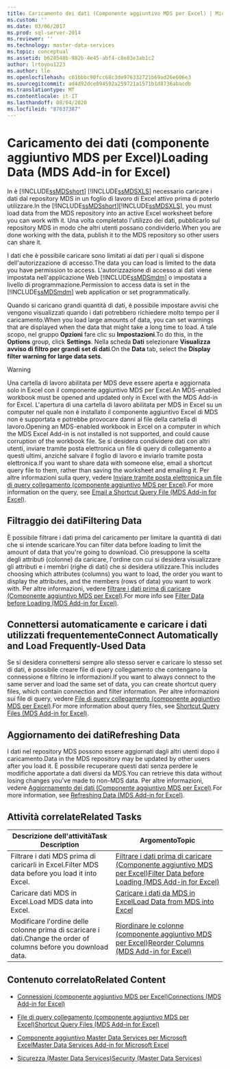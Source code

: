 ```yaml
---
title: Caricamento dei dati (Componente aggiuntivo MDS per Excel) | Microsoft Docs
ms.custom: ''
ms.date: 03/06/2017
ms.prod: sql-server-2014
ms.reviewer: ''
ms.technology: master-data-services
ms.topic: conceptual
ms.assetid: b628548b-982b-4e45-abf4-c8e83e3ab1c2
author: lrtoyou1223
ms.author: lle
ms.openlocfilehash: c01bbbc90fcc68c3de976332721b69ad26e606e3
ms.sourcegitcommit: ad4d92dce894592a259721a1571b1d8736abacdb
ms.translationtype: MT
ms.contentlocale: it-IT
ms.lasthandoff: 08/04/2020
ms.locfileid: "87637387"
---
```

# <a name="loading-data-mds-add-in-for-excel"></a><span data-ttu-id="f4fb8-102">Caricamento dei dati (componente aggiuntivo MDS per Excel)</span><span class="sxs-lookup"><span data-stu-id="f4fb8-102">Loading Data (MDS Add-in for Excel)</span></span>
  <span data-ttu-id="f4fb8-103">In è [!INCLUDE[ssMDSshort](../../includes/ssmdsshort-md.md)] [!INCLUDE[ssMDSXLS](../../includes/ssmdsxls-md.md)] necessario caricare i dati dal repository MDS in un foglio di lavoro di Excel attivo prima di poterlo utilizzare.</span><span class="sxs-lookup"><span data-stu-id="f4fb8-103">In the [!INCLUDE[ssMDSshort](../../includes/ssmdsshort-md.md)][!INCLUDE[ssMDSXLS](../../includes/ssmdsxls-md.md)], you must load data from the MDS repository into an active Excel worksheet before you can work with it.</span></span> <span data-ttu-id="f4fb8-104">Una volta completato l'utilizzo dei dati, pubblicarlo sul repository MDS in modo che altri utenti possano condividerlo.</span><span class="sxs-lookup"><span data-stu-id="f4fb8-104">When you are done working with the data, publish it to the MDS repository so other users can share it.</span></span>  
  
 <span data-ttu-id="f4fb8-105">I dati che è possibile caricare sono limitati ai dati per i quali si dispone dell'autorizzazione di accesso.</span><span class="sxs-lookup"><span data-stu-id="f4fb8-105">The data you can load is limited to the data you have permission to access.</span></span> <span data-ttu-id="f4fb8-106">L'autorizzazione di accesso ai dati viene impostata nell'applicazione Web [!INCLUDE[ssMDSmdm](../../includes/ssmdsmdm-md.md)] o impostata a livello di programmazione.</span><span class="sxs-lookup"><span data-stu-id="f4fb8-106">Permission to access data is set in the [!INCLUDE[ssMDSmdm](../../includes/ssmdsmdm-md.md)] web application or set programmatically.</span></span>  
  
 <span data-ttu-id="f4fb8-107">Quando si caricano grandi quantità di dati, è possibile impostare avvisi che vengono visualizzati quando i dati potrebbero richiedere molto tempo per il caricamento.</span><span class="sxs-lookup"><span data-stu-id="f4fb8-107">When you load large amounts of data, you can set warnings that are displayed when the data that might take a long time to load.</span></span> <span data-ttu-id="f4fb8-108">A tale scopo, nel gruppo **Opzioni** fare clic su **Impostazioni**.</span><span class="sxs-lookup"><span data-stu-id="f4fb8-108">To do this, in the **Options** group, click **Settings**.</span></span> <span data-ttu-id="f4fb8-109">Nella scheda **Dati** selezionare **Visualizza avviso di filtro per grandi set di dati**.</span><span class="sxs-lookup"><span data-stu-id="f4fb8-109">On the **Data** tab, select the **Display filter warning for large data sets**.</span></span>  
  
> [!WARNING]  
>  <span data-ttu-id="f4fb8-110">Una cartella di lavoro abilitata per MDS deve essere aperta e aggiornata solo in Excel con il componente aggiuntivo MDS per Excel.</span><span class="sxs-lookup"><span data-stu-id="f4fb8-110">An MDS-enabled workbook must be opened and updated only in Excel with the MDS Add-in for Excel.</span></span> <span data-ttu-id="f4fb8-111">L'apertura di una cartella di lavoro abilitata per MDS in Excel su un computer nel quale non è installato il componente aggiuntivo Excel di MDS non è supportata e potrebbe provocare danni al file della cartella di lavoro.</span><span class="sxs-lookup"><span data-stu-id="f4fb8-111">Opening an MDS-enabled workbook in Excel on a computer in which the MDS Excel Add-in is not installed is not supported, and could cause corruption of the workbook file.</span></span> <span data-ttu-id="f4fb8-112">Se si desidera condividere dati con altri utenti, inviare tramite posta elettronica un file di query di collegamento a questi ultimi, anziché salvare il foglio di lavoro e inviarlo tramite posta elettronica.</span><span class="sxs-lookup"><span data-stu-id="f4fb8-112">If you want to share data with someone else, email a shortcut query file to them, rather than saving the worksheet and emailing it.</span></span> <span data-ttu-id="f4fb8-113">Per altre informazioni sulla query, vedere [Inviare tramite posta elettronica un file di query collegamento &#40;componente aggiuntivo MDS per Excel&#41;](email-a-shortcut-query-file-mds-add-in-for-excel.md).</span><span class="sxs-lookup"><span data-stu-id="f4fb8-113">For more information on the query, see [Email a Shortcut Query File &#40;MDS Add-in for Excel&#41;](email-a-shortcut-query-file-mds-add-in-for-excel.md).</span></span>  
  
## <a name="filtering-data"></a><span data-ttu-id="f4fb8-114">Filtraggio dei dati</span><span class="sxs-lookup"><span data-stu-id="f4fb8-114">Filtering Data</span></span>  
 <span data-ttu-id="f4fb8-115">È possibile filtrare i dati prima del caricamento per limitare la quantità di dati che si intende scaricare.</span><span class="sxs-lookup"><span data-stu-id="f4fb8-115">You can filter data before loading to limit the amount of data that you're going to download.</span></span> <span data-ttu-id="f4fb8-116">Ciò presuppone la scelta degli attributi (colonne) da caricare, l'ordine con cui si desidera visualizzare gli attributi e i membri (righe di dati) che si desidera utilizzare.</span><span class="sxs-lookup"><span data-stu-id="f4fb8-116">This includes choosing which attributes (columns) you want to load, the order you want to display the attributes, and the members (rows of data) you want to work with.</span></span> <span data-ttu-id="f4fb8-117">Per altre informazioni, vedere [filtrare i dati prima di caricare &#40;Componente aggiuntivo MDS per Excel&#41;](filter-data-before-exporting-mds-add-in-for-excel.md).</span><span class="sxs-lookup"><span data-stu-id="f4fb8-117">For more info see [Filter Data before Loading &#40;MDS Add-in for Excel&#41;](filter-data-before-exporting-mds-add-in-for-excel.md).</span></span>  
  
## <a name="connect-automatically-and-load-frequently-used-data"></a><span data-ttu-id="f4fb8-118">Connettersi automaticamente e caricare i dati utilizzati frequentemente</span><span class="sxs-lookup"><span data-stu-id="f4fb8-118">Connect Automatically and Load Frequently-Used Data</span></span>  
 <span data-ttu-id="f4fb8-119">Se si desidera connettersi sempre allo stesso server e caricare lo stesso set di dati, è possibile creare file di query collegamento che contengano la connessione e filtrino le informazioni.</span><span class="sxs-lookup"><span data-stu-id="f4fb8-119">If you want to always connect to the same server and load the same set of data, you can create shortcut query files, which contain connection and filter information.</span></span> <span data-ttu-id="f4fb8-120">Per altre informazioni sui file di query, vedere [File di query collegamento &#40;componente aggiuntivo MDS per Excel&#41;](shortcut-query-files-mds-add-in-for-excel.md).</span><span class="sxs-lookup"><span data-stu-id="f4fb8-120">For more information about query files, see [Shortcut Query Files &#40;MDS Add-in for Excel&#41;](shortcut-query-files-mds-add-in-for-excel.md).</span></span>  
  
## <a name="refreshing-data"></a><span data-ttu-id="f4fb8-121">Aggiornamento dei dati</span><span class="sxs-lookup"><span data-stu-id="f4fb8-121">Refreshing Data</span></span>  
 <span data-ttu-id="f4fb8-122">I dati nel repository MDS possono essere aggiornati dagli altri utenti dopo il caricamento.</span><span class="sxs-lookup"><span data-stu-id="f4fb8-122">Data in the MDS repository may be updated by other users after you load it.</span></span> <span data-ttu-id="f4fb8-123">È possibile recuperare questi dati senza perdere le modifiche apportate a dati diversi da MDS.</span><span class="sxs-lookup"><span data-stu-id="f4fb8-123">You can retrieve this data without losing changes you've made to non-MDS data.</span></span> <span data-ttu-id="f4fb8-124">Per altre informazioni, vedere [Aggiornamento dei dati &#40;Componente aggiuntivo MDS per Excel&#41;](refreshing-data-mds-add-in-for-excel.md).</span><span class="sxs-lookup"><span data-stu-id="f4fb8-124">For more information, see [Refreshing Data &#40;MDS Add-in for Excel&#41;](refreshing-data-mds-add-in-for-excel.md).</span></span>  
  
## <a name="related-tasks"></a><span data-ttu-id="f4fb8-125">Attività correlate</span><span class="sxs-lookup"><span data-stu-id="f4fb8-125">Related Tasks</span></span>  
  
|<span data-ttu-id="f4fb8-126">Descrizione dell'attività</span><span class="sxs-lookup"><span data-stu-id="f4fb8-126">Task Description</span></span>|<span data-ttu-id="f4fb8-127">Argomento</span><span class="sxs-lookup"><span data-stu-id="f4fb8-127">Topic</span></span>|  
|----------------------|-----------|  
|<span data-ttu-id="f4fb8-128">Filtrare i dati MDS prima di caricarli in Excel.</span><span class="sxs-lookup"><span data-stu-id="f4fb8-128">Filter MDS data before you load it into Excel.</span></span>|[<span data-ttu-id="f4fb8-129">Filtrare i dati prima di caricare &#40;Componente aggiuntivo MDS per Excel&#41;</span><span class="sxs-lookup"><span data-stu-id="f4fb8-129">Filter Data before Loading &#40;MDS Add-in for Excel&#41;</span></span>](filter-data-before-exporting-mds-add-in-for-excel.md)|  
|<span data-ttu-id="f4fb8-130">Caricare dati MDS in Excel.</span><span class="sxs-lookup"><span data-stu-id="f4fb8-130">Load MDS data into Excel.</span></span>|[<span data-ttu-id="f4fb8-131">Caricare i dati da MDS in Excel</span><span class="sxs-lookup"><span data-stu-id="f4fb8-131">Load Data from MDS into Excel</span></span>](export-data-to-excel-from-master-data-services.md)|  
|<span data-ttu-id="f4fb8-132">Modificare l'ordine delle colonne prima di scaricare i dati.</span><span class="sxs-lookup"><span data-stu-id="f4fb8-132">Change the order of columns before you download data.</span></span>|[<span data-ttu-id="f4fb8-133">Riordinare le colonne &#40;componente aggiuntivo MDS per Excel&#41;</span><span class="sxs-lookup"><span data-stu-id="f4fb8-133">Reorder Columns &#40;MDS Add-in for Excel&#41;</span></span>](reorder-columns-mds-add-in-for-excel.md)|  
  
## <a name="related-content"></a><span data-ttu-id="f4fb8-134">Contenuto correlato</span><span class="sxs-lookup"><span data-stu-id="f4fb8-134">Related Content</span></span>  
  
-   [<span data-ttu-id="f4fb8-135">Connessioni &#40;componente aggiuntivo MDS per Excel&#41;</span><span class="sxs-lookup"><span data-stu-id="f4fb8-135">Connections &#40;MDS Add-in for Excel&#41;</span></span>](connections-mds-add-in-for-excel.md)  
  
-   [<span data-ttu-id="f4fb8-136">File di query collegamento &#40;componente aggiuntivo MDS per Excel&#41;</span><span class="sxs-lookup"><span data-stu-id="f4fb8-136">Shortcut Query Files &#40;MDS Add-in for Excel&#41;</span></span>](shortcut-query-files-mds-add-in-for-excel.md)  
  
-   [<span data-ttu-id="f4fb8-137">Componente aggiuntivo Master Data Services per Microsoft Excel</span><span class="sxs-lookup"><span data-stu-id="f4fb8-137">Master Data Services Add-in for Microsoft Excel</span></span>](master-data-services-add-in-for-microsoft-excel.md)  
  
-   [<span data-ttu-id="f4fb8-138">Sicurezza &#40;Master Data Services&#41;</span><span class="sxs-lookup"><span data-stu-id="f4fb8-138">Security &#40;Master Data Services&#41;</span></span>](../security-master-data-services.md)  
  
  
